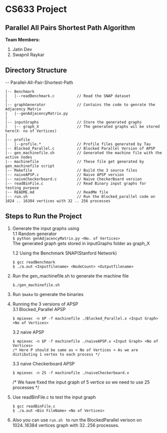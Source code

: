 # CS633 Project

## Parallel All Pairs Shortest Path Algorithm

**Team Members:**  
 1. Jatin Dev  
 2. Swapnil Raykar
  
## Directory Structure

-- Parallel-All-Pair-Shortest-Path

    |-- Benchmark
    |   |--readBenchmark.c          // Read the SNAP dataset
    |
    |-- graphGenerator              // Contains the code to genrate the Adjacency Matrix  
    |   |--genAdjacencyMatrix.py
    |
    |-- inputGraphs                 // Store the generated graphs
    |   |-- graph_X	                // The generated graphs wil be stored here(X- no of Vertices)
    |
    |-- profile  
    |   |--profile.*                // Profile files generated by Tau
    |-- Blocked_Parallel.c          // Blocked Parallel Version of APSP
    |-- gen_machinefile.sh          // Generated the machine file with the active nodes
    |-- machinefile                 // These file get generated by gen_machinefile script 
    |-- Makefile                    // Build the 3 source files
    |-- naiveAPSP.c                 // Naive APSP version 
    |-- naiveCheckerboard.c         // Naive CheckerBoard version
    |-- readBinFile.c               // Read Binary input graphs for testing purpose
    |-- README.md                   // ReadMe file
    |-- run.sh                      // Run the Blocked_parallel code on 1024 .. 16384 vertices with 32 .. 256 processes


## Steps to Run the Project  
1. Generate the input graphs using   
    1.1 Random generator  
        ```$ python genAdjacencyMatrix.py <No. of Vertices>```  
        The generated graph gets stored in inputGraphs folder as graph_X  
        
    1.2 Using the Benchmark SNAP(Stanford Network)  
    ```
    $ gcc readBenchmark  
    $ ./a.out <Inputfilename> <NodeCount> <Outputfilename>
    ```  
2. Run the gen_machinefile.sh to generate the machine file  
    ```
    $./gen_machinefile.sh 
    ```

3. Run ``` $make ``` to generate the binaries    

4. Running the 3 versions of APSP  
    3.1 Blocked_Parallel APSP   
    ```
    $ mpiexec -n $P -f machinefile ./Blocked_Parallel.x <Input Graph> <No of Vertices>
    ```
    
    3.2 naive APSP  
    ```
    $ mpiexec -n $P -f machinefile ./naiveAPSP.x <Input Graph> <No of Vertices> 
    /* Here P should be same as < No of Vertices > As we are distibuting 1 vertex to each process */ 
    ```
    
    3.3 naive Checkerboard APSP  
    ```
    $ mpiexec -n 25 -f machinefile ./naiveCheckerboard.x 
    ```
      /* We have fixed the input graph of 5 vertice so we need to use 25 processes */   

4. Use readBinFile.c to test the input graph  
    ```
    $ gcc readBinFile.c
    $ ./a.out <Bin FileName> <No of Vertices>
    ```  

5. Also you can use ```run.sh ``` to run the BlockedParallel verison on 1024..16384 vertices graph with 32..256 processes. 

